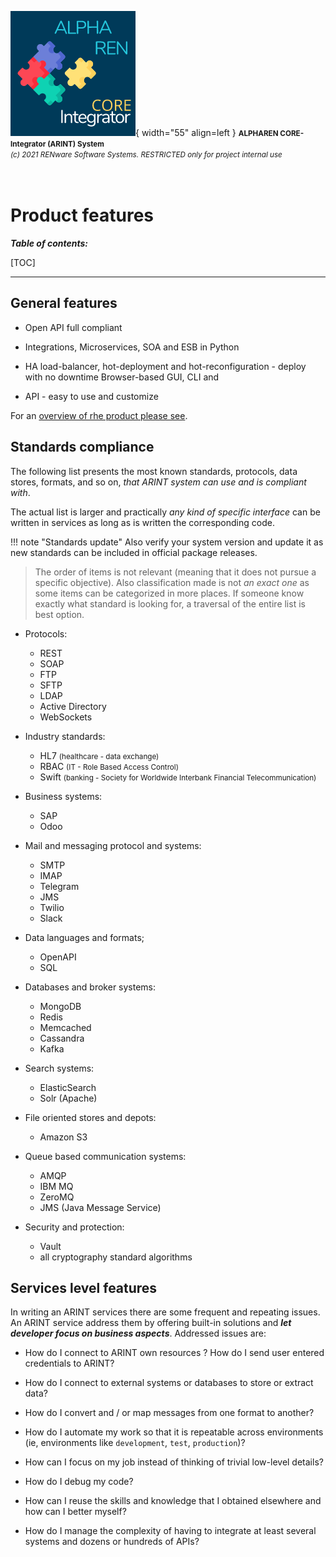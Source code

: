 ![arint_logo](../pictures/arint_logo.png){ width="55" align=left }
<small markdown>**ALPHAREN CORE-Integrator (ARINT) System**<br>
*(c) 2021 RENware Software Systems. RESTRICTED only for project internal use*
</small><br><br><br>


# Product features


***Table of contents:***

[TOC]

***




## General features

* Open API full compliant

* Integrations, Microservices, SOA and ESB in Python

* HA load-balancer, hot-deployment and hot-reconfiguration - deploy with no downtime
Browser-based GUI, CLI and

* API - easy to use and customize

For an [overview of rhe product please see](./130.02-Overview.md).




## Standards compliance

The following list presents the most known standards, protocols, data stores, formats, and so on, *that ARINT system can use and is compliant with*.

The actual list is larger and practically *any kind of specific interface* can be written in services as long as is written the corresponding code.

!!! note "Standards update"
    Also verify your system version and update it as new standards can be included in official package releases.

>The order of items is not relevant (meaning that it does not pursue a specific objective). Also classification made is not *an exact one* as some items can be categorized in more places. If someone know exactly what standard is looking for, a traversal of the entire list is best option.


* Protocols:
    * REST
    * SOAP
    * FTP
    * SFTP
    * LDAP
    * Active Directory
    * WebSockets

* Industry standards:
    * HL7 <small>(healthcare - data exchange)</small>
    * RBAC <small>(IT - Role Based Access Control)</small>
    * Swift <small>(banking - Society for Worldwide Interbank Financial Telecommunication)</small>

* Business systems:
    * SAP
    * Odoo

* Mail and messaging protocol and systems:
    * SMTP
    * IMAP
    * Telegram
    * JMS
    * Twilio
    * Slack

* Data languages and formats;
    * OpenAPI
    * SQL

* Databases and broker systems:
    * MongoDB
    * Redis
    * Memcached
    * Cassandra
    * Kafka

* Search systems:
    * ElasticSearch
    * Solr (Apache)

* File oriented stores and depots:
    * Amazon S3

* Queue based communication systems:
    * AMQP
    * IBM MQ
    * ZeroMQ
    * JMS (Java Message Service)

* Security and protection:
    * Vault
    * all cryptography standard algorithms




## Services level features

In writing an ARINT services there are some frequent and repeating issues. An ARINT service address them by offering built-in solutions and ***let developer focus on business aspects***. Addressed issues are:

* How do I connect to ARINT own resources ? How do I send user entered credentials to ARINT?

* How do I connect to external systems or databases to store or extract data?

* How do I convert and / or map messages from one format to another?

* How do I automate my work so that it is repeatable across environments (ie, environments like `development`, `test`, `production`)?

* How can I focus on my job instead of thinking of trivial low-level details?

* How do I debug my code?

* How can I reuse the skills and knowledge that I obtained elsewhere and how can I better myself?

* How do I manage the complexity of having to integrate at least several systems and dozens or hundreds of APIs?



<!-- -#TODO here to talk about what can be done through services (see Programing Examples `https://zato.io/en/docs/3.2/dev/examples/index.html`) 
    WHAT SHOULD BE HERE:

* ARINT is a platform that has alreaby built in: `IN channels`, `OUT channels`, `CLOUD connections`, `SCHEDULER definitions`, and so on, generally things useful to interface with other systems
* ARINT allows to write *service* to make useful transformations by using prevoiusly enumerated things
* ARINT solution package has already build in the following services:
    * xxx...
    *  xxx...

More details about [what is included in ARINT package will be found on "Licensing editions" document](./130.04-Licensing_Editions_Pricing.md)

-->




